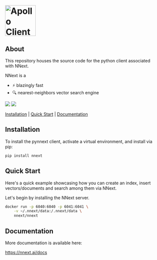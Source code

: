 
# <a href="https://nnext.ai/"><img src="https://d135j1zm1liera.cloudfront.net/nnext-logo-wide.png" height="100" alt="Apollo Client"></a>

## About

This repository houses the source code for the python client associated with NNext.

NNext is a
* ⚡ blazingly fast
* 🔍 nearest-neighbors vector search engine

<a href="https://tiny.one/nnext-slk-comm-gh"><img src="https://img.shields.io/badge/chat-slack-orange.svg?logo=slack&style=flat"></a>
<a href="https://twitter.com/intent/follow?screen_name=nnextai"><img src="https://img.shields.io/badge/Follow-nnextai-blue.svg?style=flat&logo=twitter"></a>

[Installation](#installation) |  [Quick Start](#quick-start) | [Documentation](#documentation)

## Installation
To install the pynnext client, activate a virtual environment, and install via pip:

```zsh
pip install nnext
```

## Quick Start

Here's a quick example showcasing how you can create an index, insert vectors/documents and search among them via NNext.

Let's begin by installing the NNext server.

```zsh
docker run -p 6040:6040 -p 6041:6041 \
	-v ~/.nnext/data:/.nnext/data \
	nnext/nnext
```

## Documentation
More documentation is available here:

https://nnext.ai/docs